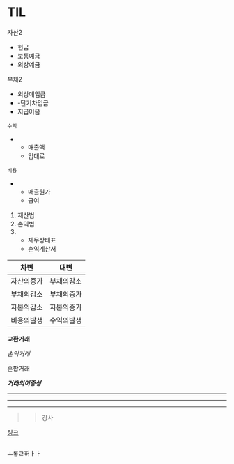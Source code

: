 # TIL

자산2

- 현금
- 보통예금
- 외상예금



부채2

- 외상매입금
- -단기차입금
- 지급어음



`수익`

- - 매출액
  - 임대료



`비용`

- - 매출원가
  - 급여

1. 재산법
2. 손익법
3. - 재무상태표
   - 손익계산서



| 차변       | 대변       |
| ---------- | ---------- |
| 자산의증가 | 부채의감소 |
| 부채의감소 | 부채의증가 |
| 자본의감소 | 자본의증가 |
| 비용의발생 | 수익의발생 |



**교환거래**

*손익거래*

~~혼합거래~~

***거래의이중성***

---

***

___

> > 강사



[링크](https://www.markdownguide.org/cheat-sheet/)

```
```



ㅗ롷ㄹ허ㅏㅏ
